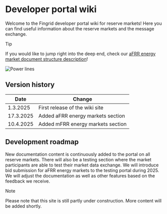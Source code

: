 # Developer portal wiki
Welcome to the Fingrid developer portal wiki for reserve markets!
Here you can find useful information about the reserve markets and the message exchange. 

> [!TIP]
> 
> If you would like to jump right into the deep end, check our [aFRR energy market document structure description](aFRR_E/document_structure.md)!

![Power lines](./img/Fingrid_110515_MI-0370_hires.jpg)


## Version history
| Date  | Change |
| ------------- | ------------- |
| 1.3.2025  | First release of the wiki site  |
| 17.3.2025 | Added aFRR energy markets section |
| 10.4.2025 | Added mFRR energy markets section |

## Development roadmap
New documentation content is continuously added to the portal on all reserve markets. There will also be a testing section where the market participants are able to test their market data exchange. We will introduce bid submission for aFRR energy markets to the testing portal during 2025. We will adjust the documentation as well as other features based on the feedback we receive. 

> [!NOTE]
>
> Please note that this site is still partly under construction. More content will be added shortly. 
